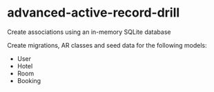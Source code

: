 # advanced-active-record-drill
Create associations using an in-memory SQLite database

Create migrations, AR classes and seed data for the following models:

- User
- Hotel
- Room
- Booking
